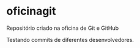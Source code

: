 # oficinagit
Repositório criado na oficina de Git e GitHub

Testando commits de diferentes desenvolvedores.
